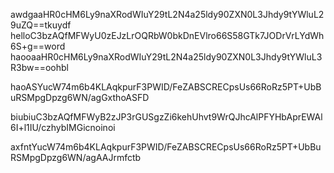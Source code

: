 awdgaaHR0cHM6Ly9naXRodWIuY29tL2N4a25ldy90ZXN0L3Jhdy9tYWluL29uZQ==tkuydf
helloC3bzAQfMFWyU0zEJzLrOQRbW0bkDnEVlro66S58GTk7JODrVrLYdWh6S+g==word
haooaaHR0cHM6Ly9naXRodWIuY29tL2N4a25ldy90ZXN0L3Jhdy9tYWluL3R3bw==oohbl

haoASYucW74m6b4KLAqkpurF3PWID/FeZABSCRECpsUs66RoRz5PT+UbBuRSMpgDpzg6WN/agGxthoASFD


biubiuC3bzAQfMFWyB2zJP3rGUSgzZi6kehUhvt9WrQJhcAlPFYHbAprEWAl6I+l1IU/czhybIMGicnoinoi


axfntYucW74m6b4KLAqkpurF3PWID/FeZABSCRECpsUs66RoRz5PT+UbBuRSMpgDpzg6WN/agAAJrmfctb
